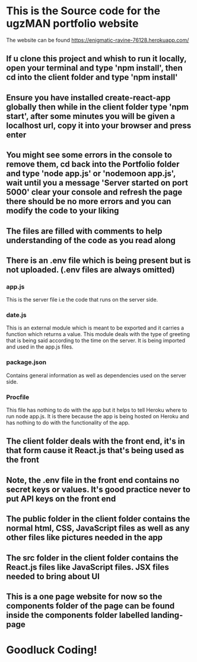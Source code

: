 # This is the Source code for the ugzMAN portfolio website
The website can be found https://enigmatic-ravine-76128.herokuapp.com/

## If u clone this project and whish to run it locally, open your terminal and type 'npm install', then cd into the client folder and type 'npm install'

## Ensure you have installed create-react-app globally then while in the client folder type 'npm start', after some minutes you will be given a localhost url, copy it into your browser and press enter

## You might see some errors in the console to remove them, cd back into the Portfolio folder and type 'node app.js' or 'nodemoon app.js', wait until you a message 'Server started on port 5000' clear your console and refresh the page there should be no more errors and you can modify the code to your liking

## The files are filled with comments to help understanding of the code as you read along

## There is an .env file which is being present but is not uploaded. (.env files are always omitted)

### app.js
This is the server file i.e the code that runs on the server side.

### date.js
This is an external module which is meant to be exported and it carries a function which returns a value.
This module deals with the type of greeting that is being said according to the time on the server.
It is being imported and used in the app.js files.

### package.json
Contains general information as well as dependencies used on the server side.

### Procfile
This file has nothing to do with the app but it helps to tell Heroku where to run node app.js.
It is there because the app is being hosted on Heroku and has nothing to do with the functionality of the app.


## The client folder deals with the front end, it's in that form cause it React.js that's being used as the front

## Note, the .env file in the front end contains no secret keys or values. It's good practice never to put API keys on the front end

## The public folder in the client folder contains the normal html, CSS, JavaScript files as well as any other files like pictures needed in the app

## The src folder in the client folder contains the React.js files like JavaScript files. JSX files needed to bring about UI

## This is a one page website for now so the components folder of the page can be found inside the components folder labelled landing-page

# Goodluck Coding!
